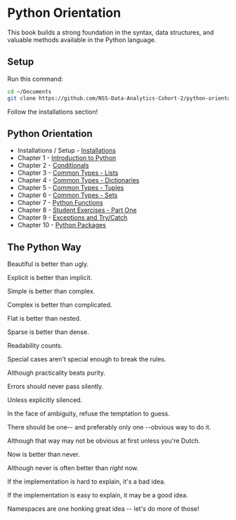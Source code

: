 # Python Orientation

This book builds a strong foundation in the syntax, data structures, and valuable methods available in the Python language.

## Setup

Run this command: 

```bash
cd ~/Documents
git clone https://github.com/NSS-Data-Analytics-Cohort-2/python-orientation.git
``` 

Follow the installations section!

## Python Orientation

* Installations / Setup - [Installations](chapters/INSTALLATION.md)
* Chapter 1 - [Introduction to Python](chapters/PYTHON_INTRO.md)
* Chapter 2 - [Conditionals](chapters/PYTHON_INTRO.md)
* Chapter 3 - [Common Types - Lists](chapters/DATA_STRUCTURES_LIST.md)
* Chapter 4 - [Common Types - Dictionaries](chapters/DATA_STRUCTURES_DICTIONARY.md)
* Chapter 5 - [Common Types - Tuples](chapters/DATA_STRUCTURES_TUPLE.md)
* Chapter 6 - [Common Types - Sets](chapters/DATA_STRUCTURES_SET.md)
* Chapter 7 - [Python Functions](chapters/FUNCTIONS_INTRO.md)
* Chapter 8 - [Student Exercises - Part One](chapters/STUDENT_EXERCISES_TYPES.md)
* Chapter 9 - [Exceptions and Try/Catch](chapters/TRY_CATCH_INTRO.md)
* Chapter 10 - [Python Packages](chapters/PYTHON_PACKAGES.md)

## The Python Way

Beautiful is better than ugly.

Explicit is better than implicit.

Simple is better than complex.

Complex is better than complicated.

Flat is better than nested.

Sparse is better than dense.

Readability counts.

Special cases aren't special enough to break the rules.

Although practicality beats purity.

Errors should never pass silently.

Unless explicitly silenced.

In the face of ambiguity, refuse the temptation to guess.

There should be one-- and preferably only one --obvious way to do it.

Although that way may not be obvious at first unless you're Dutch.

Now is better than never.

Although never is often better than *right* now.

If the implementation is hard to explain, it's a bad idea.

If the implementation is easy to explain, it may be a good idea.

Namespaces are one honking great idea -- let's do more of those!


